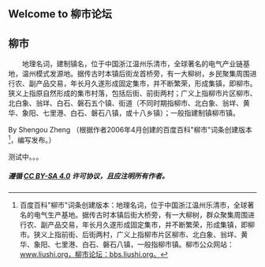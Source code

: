## Welcome to 柳市论坛

## 柳市
　　地理名词，建制镇名，位于中国浙江温州乐清市，全球著名的电气产业链基地，温州模式发源地。据传古时本镇后街龙首桥旁，有一大柳树，乡民聚集周围进行农、副产品交易，年长月久遂形成固定集市，并不断繁荣，形成集镇，即柳市。狭义上指原自然形成的集市村落，包括后街、前街两村；广义上指柳市片区柳市、北白象、翁垟、白石、磐石五个镇、街道（不同时期指柳市、北白象、翁垟、黄华、象阳、七里港、白石、磐石八镇，或十八乡镇）；一般指建制镇柳市镇。

By Shengou Zheng （根据作者2006年4月创建的百度百科"柳市"词条创建版本[^1]，编写发布。）

[^1]: 百度百科"柳市"词条创建版本：地理名词，位于中国浙江温州乐清市，全球著名的电气生产基地。据传古时本镇后街大桥旁，有一大柳树，群众聚集周围进行农、副产品交易，年长月久遂形成固定集市，并不断繁荣，形成集镇，即柳市。狭义上指前街、后街两村，广义上指柳市片区柳市、北白象、翁垟、黄华、象阳、七里港、白石、磐石八镇，一般指柳市镇。柳市公众网站：www.liushi.org，柳市论坛：bbs.liushi.org。

  
测试中。。。


##### 遵循 [CC BY-SA 4.0](https://creativecommons.org/licenses/by-sa/4.0/) 许可协议，且应注明所有作者。

